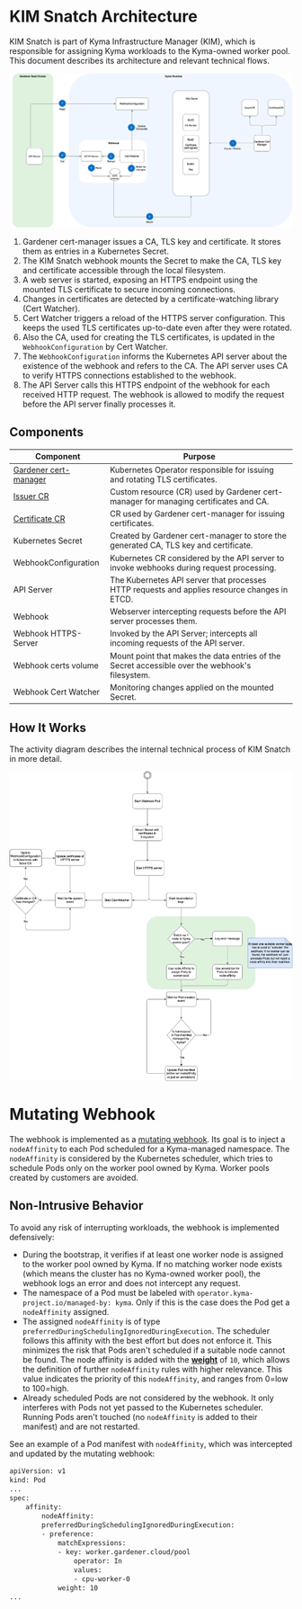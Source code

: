 # KIM Snatch Architecture

KIM Snatch is part of Kyma Infrastructure Manager (KIM), which is responsible for assigning Kyma workloads to the Kyma-owned worker pool. This document describes its architecture and relevant technical flows.

![Snatch Architecture](./assets/architecture-webhook.svg)

1) Gardener cert-manager issues a CA, TLS key and certificate. It stores them as entries in a Kubernetes Secret.
2) The KIM Snatch webhook mounts the Secret to make the CA, TLS key and certificate accessible through the local filesystem.
3) A web server is started, exposing an HTTPS endpoint using the mounted TLS certificate to secure incoming connections.
4) Changes in certificates are detected by a certificate-watching library (Cert Watcher).
5) Cert Watcher triggers a reload of the HTTPS server configuration. This keeps the used TLS certificates up-to-date even after they were rotated.
6) Also the CA, used for creating the TLS certificates, is updated in the `WebhookConfiguration` by Cert Watcher.
7) The `WebhookConfiguration` informs the Kubernetes API server about the existence of the webhook and refers to the CA. The API server uses CA to verify HTTPS connections established to the webhook.
8) The API Server calls this HTTPS endpoint of the webhook for each received HTTP request. The webhook is allowed to modify the request before the API server finally processes it.


## Components

|Component|Purpose
|--|--|
|[Gardener cert-manager](https://github.com/gardener/cert-management)|Kubernetes Operator responsible for issuing and rotating TLS certificates.|
|[Issuer CR](https://github.com/gardener/cert-management?tab=readme-ov-file#setting-up-issuers)|Custom resource (CR) used by Gardener cert-manager for managing certificates and CA.|
|[Certificate CR](https://github.com/gardener/cert-management?tab=readme-ov-file#requesting-a-certificate)|CR used by Gardener cert-manager for issuing certificates.|
|Kubernetes Secret|Created by Gardener cert-manager to store the generated CA, TLS key and certificate.|
|WebhookConfiguration|Kubernetes CR considered by the API server to invoke webhooks during request processing.|
|API Server|The Kubernetes API server that processes HTTP requests and applies resource changes in ETCD.|
|Webhook|Webserver intercepting requests before the API server processes them.|
|Webhook HTTPS-Server|Invoked by the API Server; intercepts all incoming requests of the API server.|
|Webhook certs volume|Mount point that makes the data entries of the Secret accessible over the webhook's filesystem.|
|Webhook Cert Watcher|Monitoring changes applied on the mounted Secret.|

## How It Works

The activity diagram describes the internal technical process of KIM Snatch in more detail.

![Flow](./assets/flow-snatch.svg)

# Mutating Webhook

The webhook is implemented as a [mutating webhook](https://kubernetes.io/docs/reference/access-authn-authz/admission-controllers/#mutatingadmissionwebhook). Its goal is to inject a `nodeAffinity` to each Pod scheduled for a Kyma-managed namespace. The `nodeAffinity` is considered by the Kubernetes scheduler, which tries to schedule Pods only on the worker pool owned by Kyma. Worker pools created by customers are avoided.

## Non-Intrusive Behavior
To avoid any risk of interrupting workloads, the webhook is implemented defensively:

* During the bootstrap, it verifies if at least one worker node is assigned to the worker pool owned by Kyma. If no matching worker node exists (which means the cluster has no Kyma-owned worker pool), the webhook logs an error and does not intercept any request.
* The namespace of a Pod must be labeled with `operator.kyma-project.io/managed-by: kyma`. Only if this is the case does the Pod get a `nodeAffinity` assigned.
* The assigned `nodeAffinity` is of type `preferredDuringSchedulingIgnoredDuringExecution`. The scheduler follows this affinity with the best effort but does not enforce it. This minimizes the risk that Pods aren't scheduled if a suitable node cannot be found. The node affinity is added with the  [**weight**](https://kubernetes.io/docs/reference/generated/kubernetes-api/v1.32/#preferredschedulingterm-v1-core) of `10`, which allows the definition of further `nodeAffinity` rules with higher relevance. This value indicates the priority of this `nodeAffinity`, and ranges from 0=low to 100=high. 
* Already scheduled Pods are not considered by the webhook. It only interferes with Pods not yet passed to the Kubernetes scheduler. Running Pods aren't touched (no `nodeAffinity` is added to their manifest) and are not restarted.

See an example of a Pod manifest with `nodeAffinity`, which was intercepted and updated by the mutating webhook:

    apiVersion: v1
    kind: Pod
    ...
    spec:
        affinity:
            nodeAffinity:
            preferredDuringSchedulingIgnoredDuringExecution:
            - preference:
                matchExpressions:
                - key: worker.gardener.cloud/pool
                    operator: In
                    values:
                    - cpu-worker-0
                weight: 10
    ...

